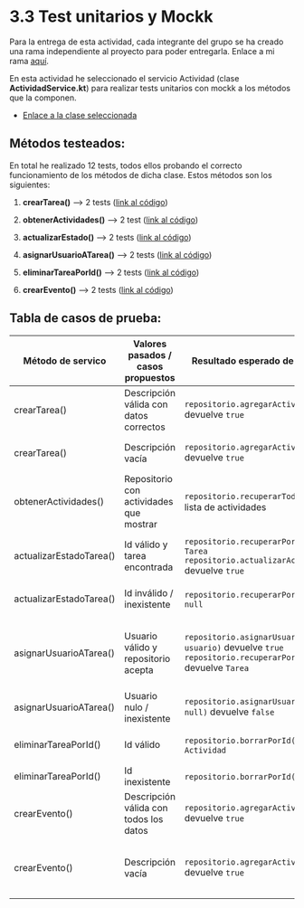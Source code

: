 #  3.3 Test unitarios y Mockk

Para la entrega de esta actividad, cada integrante del grupo se ha creado una rama independiente al proyecto para
poder entregarla. Enlace a mi rama [aquí](https://github.com/RebelionAlberti/2425-varios-edes-prog-proyectotaskmanager-rebelion_alberti/tree/3_3_JGD_kotest_mockk).

En esta actividad he seleccionado el servicio Actividad (clase **ActividadService.kt**) para realizar tests unitarios con mockk a los métodos que la componen.

- [Enlace a la clase seleccionada](https://github.com/RebelionAlberti/2425-varios-edes-prog-proyectotaskmanager-rebelion_alberti/blob/38e0b08a4800f2fe95c74a36cf920a717b97a428/src/main/kotlin/aplicacion/ActividadService.kt#L12-L138)

## Métodos testeados:

En total he realizado 12 tests, todos ellos probando el correcto funcionamiento de los métodos de dicha clase. Estos métodos son los siguientes:

1. **crearTarea()** --> 2 tests ([link al código](https://github.com/RebelionAlberti/2425-varios-edes-prog-proyectotaskmanager-rebelion_alberti/blob/38e0b08a4800f2fe95c74a36cf920a717b97a428/src/test/kotlin/aplicacion/ActividadServiceTest.kt#L18-L44))

2. **obtenerActividades()** --> 2 test ([link al código](https://github.com/RebelionAlberti/2425-varios-edes-prog-proyectotaskmanager-rebelion_alberti/blob/38e0b08a4800f2fe95c74a36cf920a717b97a428/src/test/kotlin/aplicacion/ActividadServiceTest.kt#L46-L55))

3. **actualizarEstado()** --> 2 tests ([link al código](https://github.com/RebelionAlberti/2425-varios-edes-prog-proyectotaskmanager-rebelion_alberti/blob/38e0b08a4800f2fe95c74a36cf920a717b97a428/src/test/kotlin/aplicacion/ActividadServiceTest.kt#L57-L87))

4. **asignarUsuarioATarea()** --> 2 tests ([link al código](https://github.com/RebelionAlberti/2425-varios-edes-prog-proyectotaskmanager-rebelion_alberti/blob/38e0b08a4800f2fe95c74a36cf920a717b97a428/src/test/kotlin/aplicacion/ActividadServiceTest.kt#L89-L120))

5. **eliminarTareaPorId()** --> 2 tests ([link al código](https://github.com/RebelionAlberti/2425-varios-edes-prog-proyectotaskmanager-rebelion_alberti/blob/38e0b08a4800f2fe95c74a36cf920a717b97a428/src/test/kotlin/aplicacion/ActividadServiceTest.kt#L122-L146))

6. **crearEvento()** --> 2 tests ([link al código](https://github.com/RebelionAlberti/2425-varios-edes-prog-proyectotaskmanager-rebelion_alberti/blob/2c7d3a7596580be7dc43bddb8190477a502bdf10/src/test/kotlin/aplicacion/ActividadServiceTest.kt#L159-L202))

## Tabla de casos de prueba:

| Método de servico       | Valores pasados / casos propuestos      | Resultado esperado de métodos mockk                      | Acción realizada                                                         | Resultado esperado                                      |
|-------------------------|-----------------------------------------|----------------------------------------------------------|--------------------------------------------------------------------------|---------------------------------------------------------|
| crearTarea()            | Descripción válida con datos correctos  | `repositorio.agregarActividad(...)` devuelve `true`      | Llamar a `crearTarea(descripción, etiquetas)`                            | Tarea creada correctamente                              |
| crearTarea()            | Descripción vacía                       | `repositorio.agregarActividad(...)` devuelve `true`      | Llamar a `crearTarea("", etiquetas)`                                     | Tarea creada incluso sin descripción                    |
| obtenerActividades()    | Repositorio con actividades que mostrar | `repositorio.recuperarTodas()` devuelve lista de actividades | Llamar a `obtenerActividades()`                                          | Devuelve lista con actividades                          |
| actualizarEstadoTarea() | Id válido y tarea encontrada            | `repositorio.recuperarPorId(id)` devuelve `Tarea`<br>`repositorio.actualizarActividad(tarea)` devuelve `true` | Llamar a `actualizarEstadoTarea(id, estado)`                             | Devuelve `true`, actualiza estado y registra            |
| actualizarEstadoTarea() | Id inválido / inexistente               | `repositorio.recuperarPorId(id)` devuelve `null`         | Llamar a `actualizarEstadoTarea(id, estado)`                             | Devuelve `false`, no se actualiza nada                  |
| asignarUsuarioATarea()  | Usuario válido y repositorio acepta     | `repositorio.asignarUsuarioATarea(idTarea, usuario)` devuelve `true`<br>`repositorio.recuperarPorId(idTarea)` devuelve `Tarea` | Llamar a `asignarUsuarioATarea(idTarea, usuario)`                        | Devuelve `true`, se registra "Tarea asignada a: nombre" |
| asignarUsuarioATarea()  | Usuario nulo / inexistente              | `repositorio.asignarUsuarioATarea(idTarea, null)` devuelve `false` | Llamar a `asignarUsuarioATarea(idTarea, null)`                           | Devuelve `false`, no se registra nada                   |
| eliminarTareaPorId()    | Id válido                               | `repositorio.borrarPorId(id)` devuelve `Actividad`       | Llamar a `eliminarActividadPorId(id)`                                    | Devuelve la actividad eliminada                         |
| eliminarTareaPorId()    | Id inexistente                          | `repositorio.borrarPorId(id)` devuelve `null`            | Llamar a `eliminarActividadPorId(id)`                                    | Devuelve `null`                                         |
| crearEvento()           | Descripción válida con todos los datos  | `repositorio.agregarActividad(...)` devuelve `true`            | Llamar a `crearEvento(descripcion, fechaRealizacion, ubicacion, etiquetas)` | Evento creado correctamente con los datos válidos       |
| crearEvento()    | Descripción vacía                       | `repositorio.agregarActividad(...)` devuelve `true`            | Llamar a `crearEvento("", fechaRealizacion, ubicacion, etiquetas)`       | Evento creado correctamente con la descripción vacía    |


